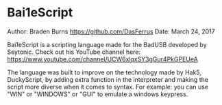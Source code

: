 # Bai1eScript
Author: Braden Burns https://github.com/DasFerrus
Date: March 24, 2017

Bai1eScript is a scripting language made for the BadUSB developed by Seytonic. 
Check out his YouTube channel here: https://www.youtube.com/channel/UCW6xlqxSY3gGur4PkGPEUeA

The language was built to improve on the technology made by Hak5, DuckyScript, by adding extra function in the interpreter and making the script more diverse when it comes to syntax. For example: you can use "WIN" or "WINDOWS" or "GUI" to emulate a windows keypress.
